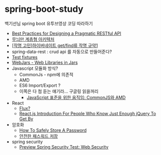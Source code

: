 # spring-boot-study
백기선님 spring boot 유투브영상 코딩 따라하기

- [Best Practices for Designing a Pragmatic RESTful API](http://www.vinaysahni.com/best-practices-for-a-pragmatic-restful-api)
- [무늬만 계층형 아키텍처](http://whiteship.me/?p=13082)
- [[작명 고민]하이버네이트 get/find류 작명 규약1](http://whiteship.me/?p=11932)
- spring-data-rest : crud api 를 자동으로 만들어준다?
- [Test fixtures](https://github.com/junit-team/junit/wiki/Test-fixtures)
- [WebJars - Web Libraries in Jars](http://www.webjars.org/)
- Javascript 모듈화 방식?
    - CommonJs - npm에 의존적
    - AMD
    - ES6 Import/Export ?
    - 이쪽은 다 첨 듣는 얘기라... 구글링 읽을꺼리
        - [JavaScript 표준을 위한 움직임: CommonJS와 AMD](http://d2.naver.com/helloworld/12864)      
- React
    - [Flux?](https://facebook.github.io/flux/docs/overview.html)
    - [React.js Introduction For People Who Know Just Enough jQuery To Get By](http://reactfordesigners.com/labs/reactjs-introduction-for-people-who-know-just-enough-jquery-to-get-by/)
- 암호화
    - [How To Safely Store A Password](http://codahale.com/how-to-safely-store-a-password/)
    - [안전한 패스워드 저장](http://d2.naver.com/helloworld/318732)
- spring security
    - [Preview Spring Security Test: Web Security](https://spring.io/blog/2014/05/23/preview-spring-security-test-web-security)